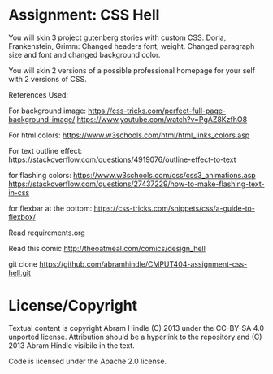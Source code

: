 Assignment: CSS Hell
====================

You will skin 3 project gutenberg stories with custom CSS.
Doria, Frankenstein, Grimm: Changed headers font, weight. Changed paragraph size and font and changed background color. 


You will skin 2 versions of a possible professional homepage for your
self with 2 versions of CSS.

References Used:

For background image:
https://css-tricks.com/perfect-full-page-background-image/
https://www.youtube.com/watch?v=PgAZ8KzfhO8

For html colors:
https://www.w3schools.com/html/html_links_colors.asp

For text outline effect:
https://stackoverflow.com/questions/4919076/outline-effect-to-text

for flashing colors:
https://www.w3schools.com/css/css3_animations.asp
https://stackoverflow.com/questions/27437229/how-to-make-flashing-text-in-css

for flexbar at the bottom:
https://css-tricks.com/snippets/css/a-guide-to-flexbox/

Read requirements.org

Read this comic http://theoatmeal.com/comics/design_hell

git clone https://github.com/abramhindle/CMPUT404-assignment-css-hell.git

License/Copyright
=================

Textual content is copyright Abram Hindle (C) 2013 under the CC-BY-SA
4.0 unported license. Attribution should be a hyperlink to the
repository and (C) 2013 Abram Hindle visibile in the text.

Code is licensed under the Apache 2.0 license.


